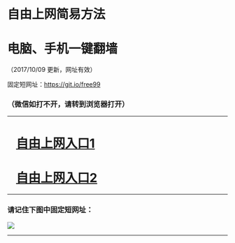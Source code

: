 ﻿# 自由上网简易方法

# 电脑、手机一键翻墙

（2017/10/09 更新，网址有效）

固定短网址：https://git.io/free99

### （微信如打不开，请转到浏览器打开）


***





# &nbsp;&nbsp; <a href="http://ft1163217768.fwq-tz-1001.info/fwqtz01.html?t=100900112198 " target="_blank">自由上网入口1</a>
# &nbsp;&nbsp; <a href="http://ft2931827619.fwq-tz-1002.info/fwqtz02.html?t=100900114569 " target="_blank">自由上网入口2</a>
***

### 请记住下图中固定短网址：

<img src="https://s3-us-west-2.amazonaws.com/fwq-1001/yjfq-20170905okok.png" /> 


***

